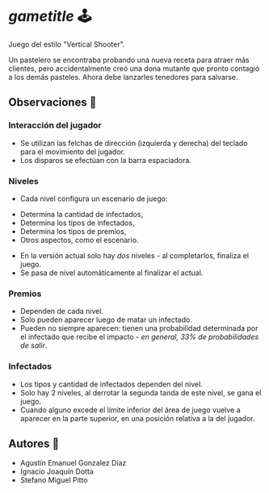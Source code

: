 # _gametitle_ :joystick:

Juego del estilo "Vertical Shooter". 

Un pastelero se encontraba probando una nueva receta para atraer más clientes, pero accidentalmente creó una
dona mutante que pronto contagió a los demás pasteles. Ahora debe lanzarles tenedores para salvarse.

## Observaciones :eyes:

### Interacción del jugador
* Se utilizan las felchas de dirección (izquierda y derecha) del teclado para el movimiento del jugador.
* Los disparos se efectúan con la barra espaciadora.

### Niveles
* Cada nivel configura un escenario de juego:
- Determina la cantidad de infectados,
- Determina los tipos de infectados,
- Determina los tipos de premios,
- Otros aspectos, como el escenario.
* En la versión actual solo hay *dos* niveles - al completarlos, finaliza el juego.
* Se pasa de nivel automáticamente al finalizar el actual.

### Premios
* Dependen de cada nivel.
* Solo pueden aparecer luego de matar un infectado.
* Pueden no siempre aparecen: tienen una probabilidad determinada por el infectado que recibe el impacto - *en general, 33% de probabilidades de salir*.

### Infectados
* Los tipos y cantidad de infectados dependen del nivel.
* Solo hay 2 niveles, al derrotar la segunda tanda de este nivel, se gana el juego.
* Cuando alguno excede el límite inferior del área de juego vuelve a aparecer en la parte superior, en una
posición relativa a la del jugador.

## Autores :busts_in_silhouette:
* Agustín Emanuel Gonzalez Díaz
* Ignacio Joaquín Dotta
* Stefano Miguel Pitto
